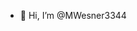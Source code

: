 - 👋 Hi, I’m @MWesner3344


<!---
MWesner3344/MWesner3344 is a ✨ special ✨ repository because its `README.md` (this file) appears on your GitHub profile.
You can click the Preview link to take a look at your changes.
--->

